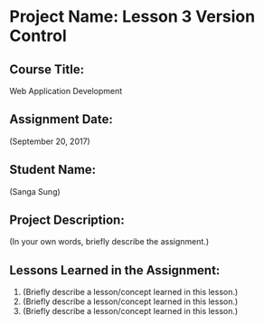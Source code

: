 # Project Name:  Lesson 3 Version Control


## Course Title:
Web Application Development

## Assignment Date:  
(September 20, 2017)

## Student Name:  
(Sanga Sung)

## Project Description:
(In your own words, briefly describe the assignment.)

## Lessons Learned in the Assignment:
1. (Briefly describe a lesson/concept learned in this lesson.)
2. (Briefly describe a lesson/concept learned in this lesson.)
3. (Briefly describe a lesson/concept learned in this lesson.)

